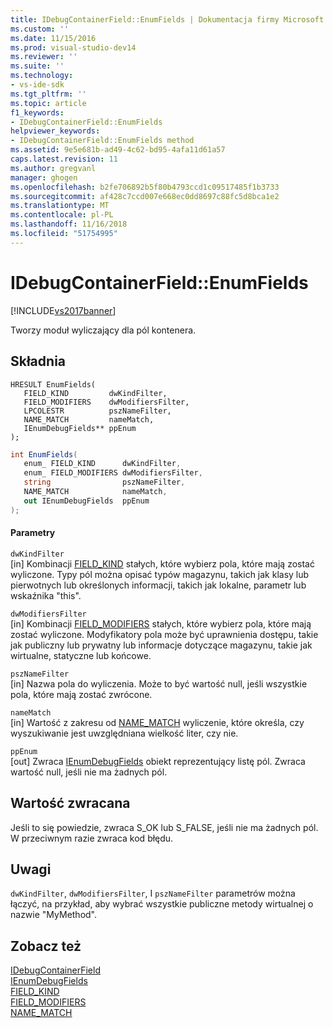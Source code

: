 ```yaml
---
title: IDebugContainerField::EnumFields | Dokumentacja firmy Microsoft
ms.custom: ''
ms.date: 11/15/2016
ms.prod: visual-studio-dev14
ms.reviewer: ''
ms.suite: ''
ms.technology:
- vs-ide-sdk
ms.tgt_pltfrm: ''
ms.topic: article
f1_keywords:
- IDebugContainerField::EnumFields
helpviewer_keywords:
- IDebugContainerField::EnumFields method
ms.assetid: 9e5e681b-ad49-4c62-bd95-4afa11d61a57
caps.latest.revision: 11
ms.author: gregvanl
manager: ghogen
ms.openlocfilehash: b2fe706892b5f80b4793ccd1c09517485f1b3733
ms.sourcegitcommit: af428c7ccd007e668ec0dd8697c88fc5d8bca1e2
ms.translationtype: MT
ms.contentlocale: pl-PL
ms.lasthandoff: 11/16/2018
ms.locfileid: "51754995"
---
```

# <a name="idebugcontainerfieldenumfields"></a>IDebugContainerField::EnumFields
[!INCLUDE[vs2017banner](../../../includes/vs2017banner.md)]

Tworzy moduł wyliczający dla pól kontenera.  
  
## <a name="syntax"></a>Składnia  
  
```cpp#  
HRESULT EnumFields(   
   FIELD_KIND         dwKindFilter,  
   FIELD_MODIFIERS    dwModifiersFilter,  
   LPCOLESTR          pszNameFilter,  
   NAME_MATCH         nameMatch,  
   IEnumDebugFields** ppEnum  
);  
```  
  
```csharp  
int EnumFields(  
   enum_ FIELD_KIND      dwKindFilter,   
   enum_ FIELD_MODIFIERS dwModifiersFilter,   
   string                pszNameFilter,   
   NAME_MATCH            nameMatch,   
   out IEnumDebugFields  ppEnum  
);  
```  
  
#### <a name="parameters"></a>Parametry  
 `dwKindFilter`  
 [in] Kombinacji [FIELD_KIND](../../../extensibility/debugger/reference/field-kind.md) stałych, które wybierz pola, które mają zostać wyliczone. Typy pól można opisać typów magazynu, takich jak klasy lub pierwotnych lub określonych informacji, takich jak lokalne, parametr lub wskaźnika "this".  
  
 `dwModifiersFilter`  
 [in] Kombinacji [FIELD_MODIFIERS](../../../extensibility/debugger/reference/field-modifiers.md) stałych, które wybierz pola, które mają zostać wyliczone. Modyfikatory pola może być uprawnienia dostępu, takie jak publiczny lub prywatny lub informacje dotyczące magazynu, takie jak wirtualne, statyczne lub końcowe.  
  
 `pszNameFilter`  
 [in] Nazwa pola do wyliczenia. Może to być wartość null, jeśli wszystkie pola, które mają zostać zwrócone.  
  
 `nameMatch`  
 [in] Wartość z zakresu od [NAME_MATCH](../../../extensibility/debugger/reference/name-match.md) wyliczenie, które określa, czy wyszukiwanie jest uwzględniana wielkość liter, czy nie.  
  
 `ppEnum`  
 [out] Zwraca [IEnumDebugFields](../../../extensibility/debugger/reference/ienumdebugfields.md) obiekt reprezentujący listę pól. Zwraca wartość null, jeśli nie ma żadnych pól.  
  
## <a name="return-value"></a>Wartość zwracana  
 Jeśli to się powiedzie, zwraca S_OK lub S_FALSE, jeśli nie ma żadnych pól. W przeciwnym razie zwraca kod błędu.  
  
## <a name="remarks"></a>Uwagi  
 `dwKindFilter`, `dwModifiersFilter`, I `pszNameFilter` parametrów można łączyć, na przykład, aby wybrać wszystkie publiczne metody wirtualnej o nazwie "MyMethod".  
  
## <a name="see-also"></a>Zobacz też  
 [IDebugContainerField](../../../extensibility/debugger/reference/idebugcontainerfield.md)   
 [IEnumDebugFields](../../../extensibility/debugger/reference/ienumdebugfields.md)   
 [FIELD_KIND](../../../extensibility/debugger/reference/field-kind.md)   
 [FIELD_MODIFIERS](../../../extensibility/debugger/reference/field-modifiers.md)   
 [NAME_MATCH](../../../extensibility/debugger/reference/name-match.md)

